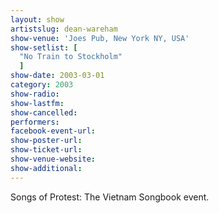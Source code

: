 ```yaml
---
layout: show
artistslug: dean-wareham
show-venue: 'Joes Pub, New York NY, USA'
show-setlist: [
  "No Train to Stockholm"
  ]
show-date: 2003-03-01
category: 2003
show-radio: 
show-lastfm: 
show-cancelled: 
performers: 
facebook-event-url: 
show-poster-url: 
show-ticket-url: 
show-venue-website: 
show-additional: 
---
```

Songs of Protest: The Vietnam Songbook event.
